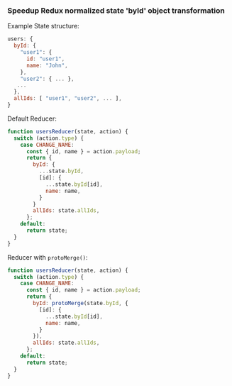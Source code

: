 ### Speedup Redux normalized state 'byId' object transformation

Example State structure:
```js
users: {
  byId: {
    "user1": {
      id: "user1",
      name: "John",
    },
    "user2": { ... },
   ...
  },
  allIds: [ "user1", "user2", ... ],
}
```

Default Reducer:
```js
function usersReducer(state, action) {
  switch (action.type) {
    case CHANGE_NAME:
      const { id, name } = action.payload;
      return {
        byId: {
          ...state.byId,
          [id]: {
            ...state.byId[id],
            name: name,
          }
        }
        allIds: state.allIds,
      };
    default:
      return state;
  }
}
```

Reducer with `protoMerge()`:
```js
function usersReducer(state, action) {
  switch (action.type) {
    case CHANGE_NAME:
      const { id, name } = action.payload;
      return {
        byId: protoMerge(state.byId, {
          [id]: {
            ...state.byId[id],
            name: name,
          }
        }),
        allIds: state.allIds,
      };
    default:
      return state;
  }
}
```
